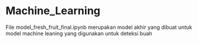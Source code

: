 # Machine_Learning


File model_fresh_fruit_final.ipynb merupakan  model akhir yang dibuat untuk model machine leaning yang digunakan untuk deteksi buah
